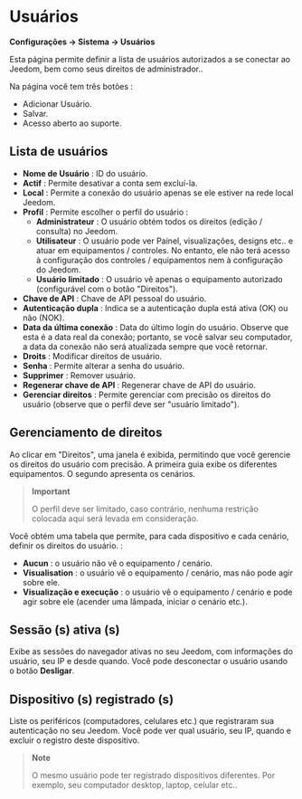 # Usuários
**Configurações → Sistema → Usuários**

Esta página permite definir a lista de usuários autorizados a se conectar ao Jeedom, bem como seus direitos de administrador..

Na página você tem três botões :

- Adicionar Usuário.
- Salvar.
- Acesso aberto ao suporte.

## Lista de usuários

- **Nome de Usuário** : ID do usuário.
- **Actif** : Permite desativar a conta sem excluí-la.
- **Local** : Permite a conexão do usuário apenas se ele estiver na rede local Jeedom.
- **Profil** : Permite escolher o perfil do usuário :
    - **Administrateur** : O usuário obtém todos os direitos (edição / consulta) no Jeedom.
    - **Utilisateur** : O usuário pode ver Painel, visualizações, designs etc.. e atuar em equipamentos / controles. No entanto, ele não terá acesso à configuração dos controles / equipamentos nem à configuração do Jeedom.
    - **Usuário limitado** : O usuário vê apenas o equipamento autorizado (configurável com o botão "Direitos").
- **Chave de API** : Chave de API pessoal do usuário.
- **Autenticação dupla** : Indica se a autenticação dupla está ativa (OK) ou não (NOK).
- **Data da última conexão** : Data do último login do usuário. Observe que esta é a data real da conexão; portanto, se você salvar seu computador, a data da conexão não será atualizada sempre que você retornar.
- **Droits** : Modificar direitos de usuário.
- **Senha** : Permite alterar a senha do usuário.
- **Supprimer** : Remover usuário.
- **Regenerar chave de API** : Regenerar chave de API do usuário.
- **Gerenciar direitos** : Permite gerenciar com precisão os direitos do usuário (observe que o perfil deve ser "usuário limitado").

## Gerenciamento de direitos

Ao clicar em "Direitos", uma janela é exibida, permitindo que você gerencie os direitos do usuário com precisão. A primeira guia exibe os diferentes equipamentos. O segundo apresenta os cenários.

> **Important**
>
> O perfil deve ser limitado, caso contrário, nenhuma restrição colocada aqui será levada em consideração.

Você obtém uma tabela que permite, para cada dispositivo e cada cenário, definir os direitos do usuário. :
- **Aucun** : o usuário não vê o equipamento / cenário.
- **Visualisation** : o usuário vê o equipamento / cenário, mas não pode agir sobre ele.
- **Visualização e execução** : o usuário vê o equipamento / cenário e pode agir sobre ele (acender uma lâmpada, iniciar o cenário etc.).

## Sessão (s) ativa (s)

Exibe as sessões do navegador ativas no seu Jeedom, com informações do usuário, seu IP e desde quando. Você pode desconectar o usuário usando o botão **Desligar**.

## Dispositivo (s) registrado (s)

Liste os periféricos (computadores, celulares etc.) que registraram sua autenticação no seu Jeedom.
Você pode ver qual usuário, seu IP, quando e excluir o registro deste dispositivo.

> **Note**
>
> O mesmo usuário pode ter registrado dispositivos diferentes. Por exemplo, seu computador desktop, laptop, celular etc..







